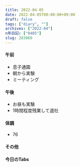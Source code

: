 ```yaml
---
title: 2022-04-05
date: 2022-04-05T00:00:00+09:00
draft: false
tags: ["diary", ""]
archives: ["2022-04"]
n年日記: ["0405"]
slug: 283060
---
```

#### 午前
- 息子通園
- 朝から実験
- ミーティング
#### 午後
- お昼も実験
- 1時間程度残業して退社
#### 体調
- 76
#### その他
#### 今日のTabs